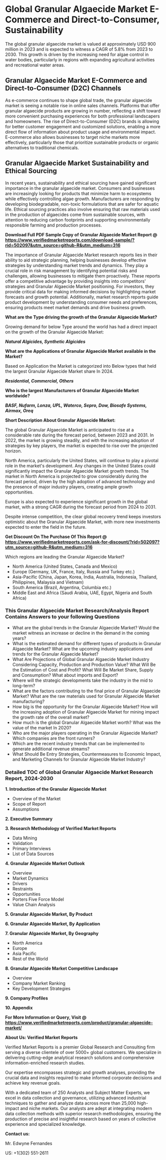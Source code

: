 <h1>Global Granular Algaecide Market E-Commerce and Direct-to-Consumer, Sustainability</h1><p class=""><p>The global granular algaecide market is valued at approximately USD 900 million in 2023 and is expected to witness a CAGR of 5.8% from 2023 to 2030. This growth is driven by the increasing need for algae control in water bodies, particularly in regions with expanding agricultural activities and recreational water areas.</p> <h2>Granular Algaecide Market E-Commerce and Direct-to-Consumer (D2C) Channels</h2> <p>As e-commerce continues to shape global trade, the granular algaecide market is seeing a notable rise in online sales channels. Platforms that offer granular algaecide products are growing in number, reflecting a shift toward more convenient purchasing experiences for both professional landscapers and homeowners. The rise of Direct-to-Consumer (D2C) brands is allowing for better customer engagement and customized solutions, enabling a more direct flow of information about product usage and environmental impact. E-commerce also allows businesses to target niche markets more effectively, particularly those that prioritize sustainable products or organic alternatives to traditional chemicals.</p> <h2>Granular Algaecide Market Sustainability and Ethical Sourcing</h2> <p>In recent years, sustainability and ethical sourcing have gained significant importance in the granular algaecide market. Consumers and businesses are increasingly looking for products that minimize harm to ecosystems while effectively controlling algae growth. Manufacturers are responding by developing biodegradable, non-toxic formulations that are safer for aquatic life. Ethical sourcing practices also involve ensuring that raw materials used in the production of algaecides come from sustainable sources, with attention to reducing carbon footprints and supporting environmentally responsible farming and production processes.</p> </p><p class=""><strong>Download Full PDF Sample Copy of Granular Algaecide Market Report @ <a href="https://www.verifiedmarketreports.com/download-sample/?rid=502097&utm_source=github-R&utm_medium=316" target="_blank">https://www.verifiedmarketreports.com/download-sample/?rid=502097&utm_source=github-R&utm_medium=316</a></strong></p><p>The importance of&nbsp;Granular Algaecide Market research reports lies in their ability to aid strategic planning, helping businesses develop effective strategies by understanding market trends and dynamics. They play a crucial role in risk management by identifying potential risks and challenges, allowing businesses to mitigate them proactively. These reports offer a competitive advantage by providing insights into competitors' strategies and Granular Algaecide Market positioning. For investors, they provide critical data for making informed decisions by highlighting market forecasts and growth potential. Additionally, market research reports guide product development by understanding consumer needs and preferences, ensuring products meet market demands and drive business growth.</p><p><strong>What are the&nbsp;Type driving the growth of the Granular Algaecide Market?</strong></p><p id="" class="">Growing demand for below Type around the world has had a direct impact on the growth of the Granular Algaecide Market:</p><p class=""><em><strong>Natural Algicides, Synthetic Algicides</strong></em></p><p class=""><strong>What are the&nbsp;Applications&nbsp;of Granular Algaecide Market available in the Market?</strong></p><p id="" class="">Based on Application the Market is categorized into Below types that held the largest Granular Algaecide Market share In 2024.</p><p class=""><em><strong>Residential, Commercial, Others</strong></em></p><p class=""><strong>Who is the largest Manufacturers of Granular Algaecide Market worldwide?</strong></p><p><em><strong>BASF, Nufarm, Lonza, UPL, Waterco, Sepro, Dow, Biosafe Systems, Airmax, Oreq</strong></em></p><p id="" class=""><strong>Short Description About Granular Algaecide Market:</strong></p><p>The global Granular Algaecide Market is anticipated to rise at a considerable rate during the forecast period, between 2023 and 2031. In 2022, the market is growing steadily, and with the increasing adoption of strategies by key players, the market is expected to rise over the projected horizon.</p><p>North America, particularly the United States, will continue to play a pivotal role in the market's development. Any changes in the United States could significantly impact the Granular Algaecide Market growth trends. The market in North America is projected to grow considerably during the forecast period, driven by the high adoption of advanced technology and the presence of major industry players, creating ample growth opportunities.</p><p>Europe is also expected to experience significant growth in the global market, with a strong CAGR during the forecast period from 2024 to 2031.</p><p>Despite intense competition, the clear global recovery trend keeps investors optimistic about the Granular Algaecide Market, with more new investments expected to enter the field in the future.</p><p id="" class=""><strong>Get Discount On The Purchase Of This Report @ <a href="https://www.verifiedmarketreports.com/ask-for-discount/?rid=502097?utm_source=github-R&utm_medium=316" target="_blank">https://www.verifiedmarketreports.com/ask-for-discount/?rid=502097?utm_source=github-R&utm_medium=316</a></strong></p><p class="">Which regions are leading the Granular Algaecide Market?</p><ul><li>North America (United States, Canada and Mexico)</li><li>Europe (Germany, UK, France, Italy, Russia and Turkey etc.)</li><li>Asia-Pacific (China, Japan, Korea, India, Australia, Indonesia, Thailand, Philippines, Malaysia and Vietnam)</li><li>South America (Brazil, Argentina, Columbia etc.)</li><li>Middle East and Africa (Saudi Arabia, UAE, Egypt, Nigeria and South Africa)</li></ul><h3 id="" class="">This Granular Algaecide Market Research/Analysis Report Contains Answers to your following Questions</h3><ul><li>What are the global trends in the Granular Algaecide Market? Would the market witness an increase or decline in the demand in the coming years?</li><li>What is the estimated demand for different types of products in Granular Algaecide Market? What are the upcoming industry applications and trends for the Granular Algaecide Market?</li><li>What Are Projections of Global Granular Algaecide Market Industry Considering Capacity, Production and Production Value? What Will Be the Estimation of Cost and Profit? What Will Be Market Share, Supply and Consumption? What about imports and Export?</li><li>Where will the strategic developments take the industry in the mid to long-term?</li><li>What are the factors contributing to the final price of Granular Algaecide Market? What are the raw materials used for Granular Algaecide Market manufacturing?</li><li>How big is the opportunity for the Granular Algaecide Market? How will the increasing adoption of Granular Algaecide Market for mining impact the growth rate of the overall market?</li><li>How much is the global Granular Algaecide Market worth? What was the value of the market In 2020?</li><li>Who are the major players operating in the Granular Algaecide Market? Which companies are the front runners?</li><li>Which are the recent industry trends that can be implemented to generate additional revenue streams?</li><li>What Should Be Entry Strategies, Countermeasures to Economic Impact, and Marketing Channels for Granular Algaecide Market Industry?</li></ul><h3 id="" class="">Detailed TOC of Global Granular Algaecide Market Research Report, 2024-2030</h3><p id="" class=""><strong>1. Introduction of the Granular Algaecide Market</strong></p><ul><li>Overview of the Market</li><li>Scope of Report</li><li>Assumptions</li></ul><p id="" class=""><strong>2. Executive Summary</strong></p><p id="" class=""><strong>3. Research Methodology of Verified Market Reports</strong></p><ul><li>Data Mining</li><li>Validation</li><li>Primary Interviews</li><li>List of Data Sources</li></ul><p id="" class=""><strong>4. Granular Algaecide Market Outlook</strong></p><ul><li>Overview</li><li>Market Dynamics</li><li>Drivers</li><li>Restraints</li><li>Opportunities</li><li>Porters Five Force Model</li><li>Value Chain Analysis</li></ul><p id="" class=""><strong>5. Granular Algaecide Market, By Product</strong></p><p id="" class=""><strong>6. Granular Algaecide Market, By Application</strong></p><p id="" class=""><strong>7. Granular Algaecide Market, By Geography</strong></p><ul><li>North America</li><li>Europe</li><li>Asia Pacific</li><li>Rest of the World</li></ul><p id="" class=""><strong>8. Granular Algaecide Market Competitive Landscape</strong></p><ul><li>Overview</li><li>Company Market Ranking</li><li>Key Development Strategies</li></ul><p id="" class=""><strong>9. Company Profiles</strong></p><p id="" class=""><strong>10. Appendix</strong></p><p id="" class=""><strong>For More Information or Query, Visit @ <a href="https://www.verifiedmarketreports.com/product/granular-algaecide-market/" target="_blank">https://www.verifiedmarketreports.com/product/granular-algaecide-market/</a></strong></p><p id="" class=""><strong>About Us: Verified Market Reports</strong></p><p id="" class="">Verified Market Reports is a premier Global Research and Consulting firm serving a diverse clientele of over 5000+ global customers. We specialize in delivering cutting-edge analytical research solutions and comprehensive information-enriched research studies.</p><p id="" class="">Our expertise encompasses strategic and growth analyses, providing the crucial data and insights required to make informed corporate decisions and achieve key revenue goals.</p><p id="" class="">With a dedicated team of 250 Analysts and Subject Matter Experts, we excel in data collection and governance, utilizing advanced industrial techniques to gather and analyze data across more than 25,000 high-impact and niche markets. Our analysts are adept at integrating modern data collection methods with superior research methodologies, ensuring the production of precise and insightful research based on years of collective experience and specialized knowledge.</p><p id="" class=""><strong>Contact us:</strong></p><p id="" class="">Mr. Edwyne Fernandes</p><p id="" class="">US: +1(302) 551-2611</p>